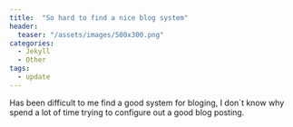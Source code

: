 ```yaml
---
title:  "So hard to find a nice blog system"
header:
  teaser: "/assets/images/500x300.png"
categories: 
  - Jekyll
  - Other
tags:
  - update
---
```


Has been difficult to me find a good system for bloging, I don`t know why spend a lot of time trying to configure out a good blog posting.